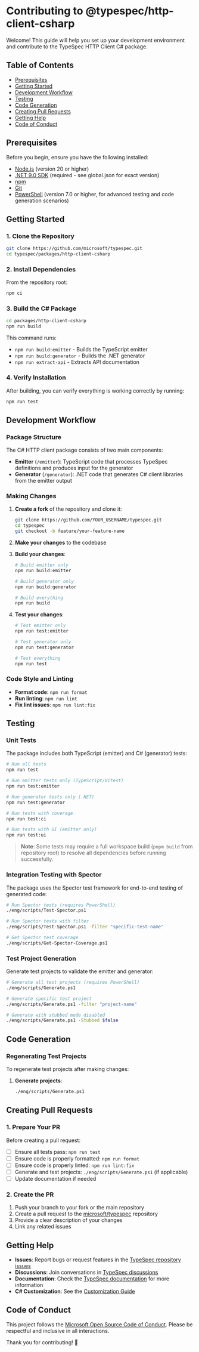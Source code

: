 # Contributing to @typespec/http-client-csharp

Welcome! This guide will help you set up your development environment and contribute to the TypeSpec HTTP Client C# package.

## Table of Contents

- [Prerequisites](#prerequisites)
- [Getting Started](#getting-started)
- [Development Workflow](#development-workflow)
- [Testing](#testing)
- [Code Generation](#code-generation)
- [Creating Pull Requests](#creating-pull-requests)
- [Getting Help](#getting-help)
- [Code of Conduct](#code-of-conduct)

## Prerequisites

Before you begin, ensure you have the following installed:

- [Node.js](https://nodejs.org/) (version 20 or higher)
- [.NET 9.0 SDK](https://dotnet.microsoft.com/download/dotnet/9.0) (required - see global.json for exact version)
- [npm](https://docs.npmjs.com/downloading-and-installing-node-js-and-npm)
- [Git](https://git-scm.com/)
- [PowerShell](https://docs.microsoft.com/powershell/scripting/install/installing-powershell) (version 7.0 or higher, for advanced testing and code generation scenarios)

## Getting Started

### 1. Clone the Repository

```bash
git clone https://github.com/microsoft/typespec.git
cd typespec/packages/http-client-csharp
```

### 2. Install Dependencies

From the repository root:

```bash
npm ci
```

### 3. Build the C# Package

```bash
cd packages/http-client-csharp
npm run build
```

This command runs:

- `npm run build:emitter` - Builds the TypeScript emitter
- `npm run build:generator` - Builds the .NET generator
- `npm run extract-api` - Extracts API documentation

### 4. Verify Installation

After building, you can verify everything is working correctly by running:

```bash
npm run test
```

## Development Workflow

### Package Structure

The C# HTTP client package consists of two main components:

- **Emitter** (`/emitter`): TypeScript code that processes TypeSpec definitions and produces input for the generator
- **Generator** (`/generator`): .NET code that generates C# client libraries from the emitter output

### Making Changes

1. **Create a fork** of the repository and clone it:

   ```bash
   git clone https://github.com/YOUR_USERNAME/typespec.git
   cd typespec
   git checkout -b feature/your-feature-name
   ```

2. **Make your changes** to the codebase

3. **Build your changes**:

   ```bash
   # Build emitter only
   npm run build:emitter
   
   # Build generator only
   npm run build:generator
   
   # Build everything
   npm run build
   ```

4. **Test your changes**:

   ```bash
   # Test emitter only
   npm run test:emitter
   
   # Test generator only
   npm run test:generator
   
   # Test everything
   npm run test
   ```

### Code Style and Linting

- **Format code**: `npm run format`
- **Run linting**: `npm run lint`
- **Fix lint issues**: `npm run lint:fix`

## Testing

### Unit Tests

The package includes both TypeScript (emitter) and C# (generator) tests:

```bash
# Run all tests
npm run test

# Run emitter tests only (TypeScript/Vitest)
npm run test:emitter

# Run generator tests only (.NET)
npm run test:generator

# Run tests with coverage
npm run test:ci

# Run tests with UI (emitter only)
npm run test:ui
```

> **Note**: Some tests may require a full workspace build (`pnpm build` from repository root) to resolve all dependencies before running successfully.

### Integration Testing with Spector

The package uses the Spector test framework for end-to-end testing of generated code:

```bash
# Run Spector tests (requires PowerShell)
./eng/scripts/Test-Spector.ps1

# Run Spector tests with filter
./eng/scripts/Test-Spector.ps1 -filter "specific-test-name"

# Get Spector test coverage
./eng/scripts/Get-Spector-Coverage.ps1
```

### Test Project Generation

Generate test projects to validate the emitter and generator:

```bash
# Generate all test projects (requires PowerShell)
./eng/scripts/Generate.ps1

# Generate specific test project
./eng/scripts/Generate.ps1 -filter "project-name"

# Generate with stubbed mode disabled
./eng/scripts/Generate.ps1 -Stubbed $false
```

## Code Generation

### Regenerating Test Projects

To regenerate test projects after making changes:

1. **Generate projects**:

   ```bash
   ./eng/scripts/Generate.ps1
   ```

## Creating Pull Requests

### 1. Prepare Your PR

Before creating a pull request:

- [ ] Ensure all tests pass: `npm run test`
- [ ] Ensure code is properly formatted: `npm run format`
- [ ] Ensure code is properly linted: `npm run lint:fix`
- [ ] Generate and test projects: `./eng/scripts/Generate.ps1` (if applicable)
- [ ] Update documentation if needed

### 2. Create the PR

1. Push your branch to your fork or the main repository
2. Create a pull request to the [microsoft/typespec](https://github.com/microsoft/typespec) repository
3. Provide a clear description of your changes
4. Link any related issues

## Getting Help

- **Issues**: Report bugs or request features in the [TypeSpec repository issues](https://github.com/microsoft/typespec/issues)
- **Discussions**: Join conversations in [TypeSpec discussions](https://github.com/microsoft/typespec/discussions)
- **Documentation**: Check the [TypeSpec documentation](https://typespec.io/) for more information
- **C# Customization**: See the [Customization Guide](https://github.com/microsoft/typespec/blob/main/packages/http-client-csharp/.tspd/docs/customization.md)

## Code of Conduct

This project follows the [Microsoft Open Source Code of Conduct](https://opensource.microsoft.com/codeofconduct/). Please be respectful and inclusive in all interactions.

Thank you for contributing! 🎉
